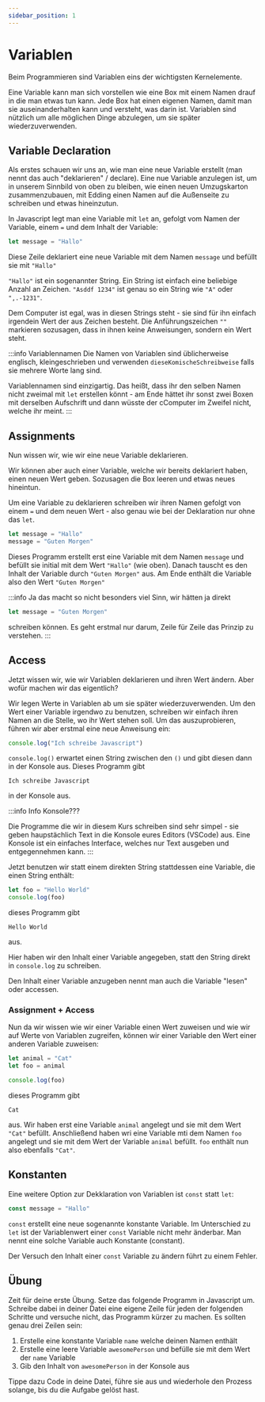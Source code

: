 ```yaml
---
sidebar_position: 1
---
```


# Variablen

Beim Programmieren sind Variablen eins der wichtigsten Kernelemente.

Eine Variable kann man sich vorstellen wie eine Box mit einem Namen drauf in die man etwas tun kann. Jede Box hat einen eigenen Namen, damit man sie auseinanderhalten kann und versteht, was darin ist. Variablen sind nützlich um alle möglichen Dinge abzulegen, um sie später wiederzuverwenden.

## Variable Declaration

Als erstes schauen wir uns an, wie man eine neue Variable erstellt (man nennt das auch "deklarieren" / declare). Eine nue Variable anzulegen ist, um in unserem Sinnbild von oben zu bleiben, wie einen neuen Umzugskarton zusammenzubauen, mit Edding einen Namen auf die Außenseite zu schreiben und etwas hineinzutun.

In Javascript legt man eine Variable mit `let` an, gefolgt vom Namen der Variable, einem `=` und dem Inhalt der Variable:

```js
let message = "Hallo"
```

Diese Zeile deklariert eine neue Variable mit dem Namen `message` und befüllt sie mit `"Hallo"`

`"Hallo"` ist ein sogenannter String. Ein String ist einfach eine beliebige Anzahl an Zeichen. `"Asddf 1234"` ist genau so ein String wie `"A"` oder `",.-1231"`.

Dem Computer ist egal, was in diesen Strings steht - sie sind für ihn einfach irgendein Wert der aus Zeichen besteht. Die Anführungszeichen `""` markieren sozusagen, dass in ihnen keine Anweisungen, sondern ein Wert steht.

:::info Variablennamen
Die Namen von Variablen sind üblicherweise englisch, kleingeschrieben und verwenden `dieseKomischeSchreibweise` falls sie mehrere Worte lang sind.

Variablennamen sind einzigartig. Das heißt, dass ihr den selben Namen nicht zweimal mit `let` erstellen könnt - am Ende hättet ihr sonst zwei Boxen mit derselben Aufschrift und dann wüsste der cComputer im Zweifel nicht, welche ihr meint.
:::

## Assignments

Nun wissen wir, wie wir eine neue Variable deklarieren.

Wir können aber auch einer Variable, welche wir bereits deklariert haben, einen neuen Wert geben. Sozusagen die Box leeren und etwas neues hineintun.

Um eine Variable zu deklarieren schreiben wir ihren Namen gefolgt von einem `=` und dem neuen Wert - also genau wie bei der Deklaration nur ohne das `let`.

```js
let message = "Hallo"
message = "Guten Morgen"
```

Dieses Programm erstellt erst eine Variable mit dem Namen `message` und befüllt sie initial mit dem Wert `"Hallo"` (wie oben). Danach tauscht es den Inhalt der Variable durch `"Guten Morgen"` aus. Am Ende enthält die Variable also den Wert `"Guten Morgen"`

:::info
Ja das macht so nicht besonders viel Sinn, wir hätten ja direkt

```js
let message = "Guten Morgen"
```

schreiben können. Es geht erstmal nur darum, Zeile für Zeile das Prinzip zu verstehen.
:::

## Access

Jetzt wissen wir, wie wir Variablen deklarieren und ihren Wert ändern. Aber wofür machen wir das eigentlich?

Wir legen Werte in Variablen ab um sie später wiederzuverwenden. Um den Wert einer Variable irgendwo zu benutzen, schreiben wir einfach ihren Namen an die Stelle, wo ihr Wert stehen soll. Um das auszuprobieren, führen wir aber erstmal eine neue Anweisung ein:

```js
console.log("Ich schreibe Javascript")
```

`console.log()` erwartet einen String zwischen den `()` und gibt diesen dann in der Konsole aus. Dieses Programm gibt

```
Ich schreibe Javascript
```

in der Konsole aus.

:::info Info Konsole???

Die Programme die wir in diesem Kurs schreiben sind sehr simpel - sie geben haupstächlich Text in die Konsole eures Editors (VSCode) aus. Eine Konsole ist ein einfaches Interface, welches nur Text ausgeben und entgegennehmen kann.
:::

Jetzt benutzen wir statt einem direkten String stattdessen eine Variable, die einen String enthält:

```js
let foo = "Hello World"
console.log(foo)
```

dieses Programm gibt

```
Hello World
```

aus.

Hier haben wir den Inhalt einer Variable angegeben, statt den String direkt in `console.log` zu schreiben.

Den Inhalt einer Variable anzugeben nennt man auch die Variable "lesen" oder accessen.

### Assignment + Access

Nun da wir wissen wie wir einer Variable einen Wert zuweisen und wie wir auf Werte von Variablen zugreifen, können wir einer Variable den Wert einer anderen Variable zuweisen:

```js
let animal = "Cat"
let foo = animal

console.log(foo)
```

dieses Programm gibt

```
Cat
```

aus. Wir haben erst eine Variable `animal` angelegt und sie mit dem Wert `"Cat"` befüllt. Anschließend haben wri eine Variable mti dem Namen `foo` angelegt und sie mit dem Wert der Variable `animal` befüllt. `foo` enthält nun also ebenfalls `"Cat"`.

## Konstanten

Eine weitere Option zur Dekklaration von Variablen ist `const` statt `let`:

```js
const message = "Hallo"
```

`const` erstellt eine neue sogenannte konstante Variable. Im Unterschied zu `let` ist der Variablenwert
einer `const` Variable nicht mehr änderbar. Man nennt eine solche Variable auch Konstante (constant).

Der Versuch den Inhalt einer `const` Variable zu ändern führt zu einem Fehler.

## Übung

Zeit für deine erste Übung. Setze das folgende Programm in Javascript um. Schreibe dabei in deiner Datei eine eigene Zeile für jeden der folgenden Schritte und versuche nicht, das Programm kürzer zu machen. Es sollten genau drei Zeilen sein:

1. Erstelle eine konstante Variable `name` welche deinen Namen enthält
2. Erstelle eine leere Variable `awesomePerson` und befülle sie mit dem Wert der `name` Variable
3. Gib den Inhalt von `awesomePerson` in der Konsole aus

Tippe dazu Code in deine Datei, führe sie aus und wiederhole den Prozess solange, bis du die Aufgabe gelöst hast.
